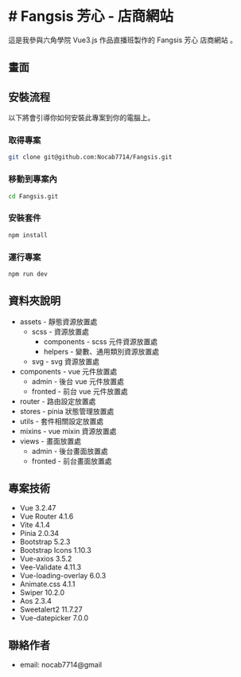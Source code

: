 # # Fangsis 芳心 - 店商網站

這是我參與六角學院 Vue3.js 作品直播班製作的 Fangsis 芳心 店商網站 。

## 畫面

## 安裝流程

以下將會引導你如何安裝此專案到你的電腦上。

### 取得專案

```bash
git clone git@github.com:Nocab7714/Fangsis.git
```

### 移動到專案內

```bash
cd Fangsis.git
```

### 安裝套件

```bash
npm install
```

### 運行專案

```bash
npm run dev
```

## 資料夾說明

- assets - 靜態資源放置處
  - scss - 資源放置處
    - components - scss 元件資源放置處
    - helpers - 變數、通用類別資源放置處
  - svg - svg 資源放置處
- components - vue 元件放置處
  - admin - 後台 vue 元件放置處
  - fronted - 前台 vue 元件放置處
- router - 路由設定放置處
- stores - pinia 狀態管理放置處
- utils - 套件相關設定放置處
- mixins - vue mixin 資源放置處
- views - 畫面放置處
  - admin - 後台畫面放置處
  - fronted - 前台畫面放置處

## 專案技術

- Vue 3.2.47
- Vue Router 4.1.6
- Vite 4.1.4
- Pinia 2.0.34
- Bootstrap 5.2.3
- Bootstrap Icons 1.10.3
- Vue-axios 3.5.2
- Vee-Validate 4.11.3
- Vue-loading-overlay 6.0.3
- Animate.css 4.1.1
- Swiper 10.2.0
- Aos 2.3.4
- Sweetalert2 11.7.27
- Vue-datepicker 7.0.0

## 聯絡作者

- email: nocab7714@gmail
